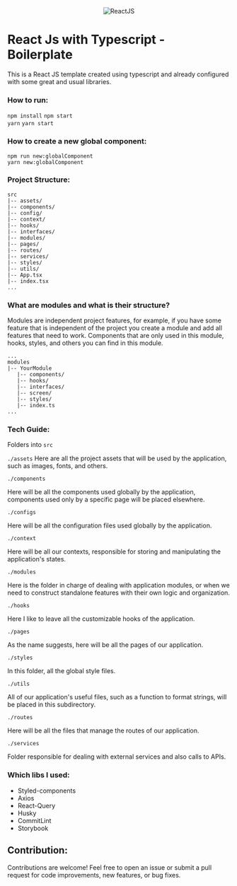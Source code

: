 <div align="center">
<img src="https://img.shields.io/badge/React-20232A?style=for-the-badge&logo=react&logoColor=61DAFB" alt="ReactJS">
</div>

# React Js with Typescript - Boilerplate

This is a React JS template created using typescript and already configured with some great and usual libraries.

### How to run:
`npm install`
`npm start`
<br />
`yarn`
`yarn start`

### How to create a new global component:
`npm run new:globalComponent`
<br />
`yarn new:globalComponent`

### Project Structure:
```
src
|-- assets/
|-- components/
|-- config/
|-- context/
|-- hooks/
|-- interfaces/
|-- modules/
|-- pages/
|-- routes/
|-- services/
|-- styles/
|-- utils/
|-- App.tsx
|-- index.tsx
...
```

###  What are modules and what is their structure?
Modules are independent project features, for example, if you have some feature that is independent of the project you create a module and add all features that need to work. Components that are only used in this module, hooks, styles, and others you can find in this module.

```
...
modules
|-- YourModule
   |-- components/
   |-- hooks/
   |-- interfaces/
   |-- screen/
   |-- styles/
   |-- index.ts
...
```

### Tech Guide:
Folders into `src`

`./assets`
Here are all the project assets that will be used by the application, such as images, fonts, and others.

`./components`

Here will be all the components used globally by the application, components used only by a specific page will be placed elsewhere.

`./configs`

Here will be all the configuration files used globally by the application.

`./context`

Here will be all our contexts, responsible for storing and manipulating the application's states.

`./modules`

Here is the folder in charge of dealing with application modules, or when we need to construct standalone features with their own logic and organization.

`./hooks`

Here I like to leave all the customizable hooks of the application.

`./pages`

As the name suggests, here will be all the pages of our application.

`./styles`

In this folder, all the global style files.

`./utils`

All of our application's useful files, such as a function to format strings, will be placed in this subdirectory.

`./routes`

Here will be all the files that manage the routes of our application.

`./services`

Folder responsible for dealing with external services and also calls to APIs.


### Which libs I used:
* Styled-components
* Axios
* React-Query
* Husky
* CommitLint
* Storybook


## Contribution:
Contributions are welcome! Feel free to open an issue or submit a pull request for code improvements, new features, or bug fixes.
